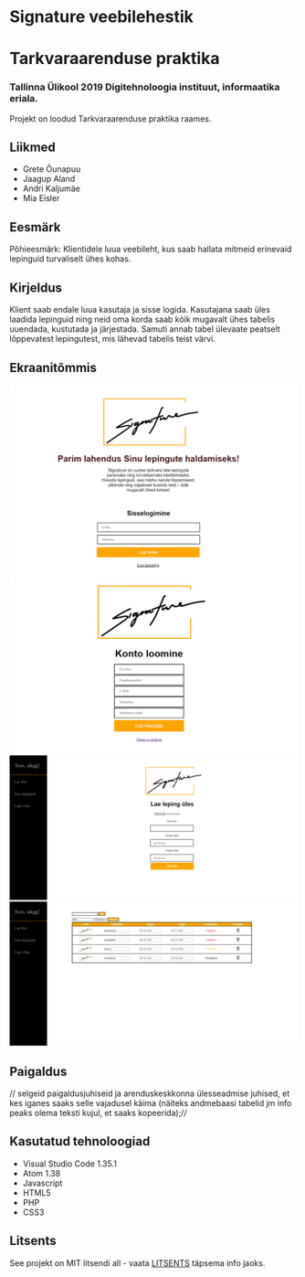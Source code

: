 # Signature veebilehestik
# Tarkvaraarenduse praktika

### Tallinna Ülikool 2019 Digitehnoloogia instituut, informaatika eriala. 
Projekt on loodud Tarkvaraarenduse praktika raames.  


## Liikmed
* Grete Õunapuu
* Jaagup Aland
* Andri Kaljumäe
* Mia Eisler


## Eesmärk  
Põhieesmärk: Klientidele luua veebileht, kus saab hallata mitmeid erinevaid lepinguid turvaliselt ühes kohas. 

## Kirjeldus  
Klient saab endale luua kasutaja ja sisse logida. Kasutajana saab üles laadida lepinguid ning neid oma korda saab kõik mugavalt ühes tabelis uuendada, kustutada ja järjestada. Samuti annab tabel ülevaate peatselt lõppevatest lepingutest, mis lähevad tabelis teist värvi. 

## Ekraanitõmmis  
![avaleht.PNG](pildid/avaleht.PNG)
![reg.PNG](pildid/reg.PNG)
![upload.PNG](pildid/upload.PNG)
![leping.PNG](pildid/leping.PNG)


## Paigaldus
// selgeid paigaldusjuhiseid ja arenduskeskkonna ülesseadmise juhised, et kes iganes saaks selle vajadusel käima (näiteks andmebaasi tabelid jm info peaks olema teksti kujul, et saaks kopeerida);//

## Kasutatud tehnoloogiad
* Visual Studio Code 1.35.1
* Atom 1.38
* Javascript
* HTML5
* PHP
* CSS3


## Litsents

See projekt on MIT litsendi all - vaata [LITSENTS](https://github.com/andrikaljumae/Suveprojekt/blob/master/LICENSE.md) täpsema info jaoks.

